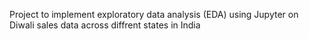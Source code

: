 Project to implement exploratory data analysis (EDA) using Jupyter on Diwali sales data across diffrent states in India
